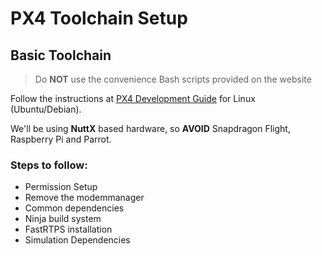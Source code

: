 # PX4 Toolchain Setup

## Basic Toolchain  <a id="basic-toolchain"></a>

> Do **NOT** use the convenience Bash scripts provided on the website

Follow the instructions at [PX4 Development Guide](https://dev.px4.io/en/setup/dev_env_linux_ubuntu.html) for Linux \(Ubuntu/Debian\).

We'll be using **NuttX** based hardware, so **AVOID** Snapdragon Flight, Raspberry Pi and Parrot.

### Steps to follow:  <a id="steps-to-follow"></a>

* Permission Setup
* Remove the modemmanager
* Common dependencies
* Ninja build system
* FastRTPS installation
* Simulation Dependencies

